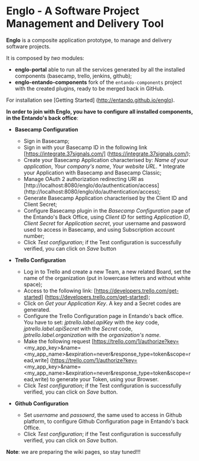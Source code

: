 # Englo - A Software Project Management and Delivery Tool

**Englo** is a composite application prototype, to manage and delivery software projects.

It is composed by *two* modules:

* **englo-portal** able to run all the services generated by all the installed components (basecamp, trello, jenkins, github);
* **englo-entando-components** fork of the ```entando-components``` project with the created plugins, ready to be merged back in GitHub.

For installation see [Getting Started] (http://entando.github.io/englo).

**In order to join with Englo, you have to configure all installed components, in the Entando's back office**:

* **Basecamp Configuration**
  * Sign in Basecamp;
  * Sign in with your Basecamp ID in the following link [https://integrate.37signals.com/]   (https://integrate.37signals.com/);
  * Create your Basecamp Application characterised by: _Name of your application_, _Your company's name_, _Your website URL_.   * Integrate your Application with Basecamp and Basecamp Classic;
  * Manage OAuth 2 authorization redirecting  URI as [http://localhost:8080/englo/do/authentication/access] (http://localhost:8080/englo/do/authentication/access);
  * Generate Basecamp Application characterised by the Client ID and Client Secret;
  * Configure Basecamp plugin in the _Basecamp Configuration_ page of the Entando's Back Office, using _Client ID_ for setting _Application ID_, _Client Secret_ for _Application secret_, your username and password used to access in Basecamp, and using Subscription account number;
  * Click _Test configuration_; if the Test configuration is successfully verified, you can click on _Save_ button

* **Trello Configuration**

  * Log in to Trello and create a new Team, a new related Board, set the name of the organization (put in lowercase letters  and without white space);
  * Access to the following link: [https://developers.trello.com/get-started] (https://developers.trello.com/get-started);
  * Click on _Get your Application Key_. A key and a Secret codes are generated.
  * Configure the Trello Configuration page in Entando's back office. You have to set: _jptrello.label.apiKey_ with the _key_  code, _jptrello.label.apiSecret_ with the _Secret_ code, _jptrello.label.organization_ with the _organization's name_.
  * Make the following request [https://trello.com/1/authorize?key=<my_app_key>&name=<my_app_name>&expiration=never&response_type=token&scope=read,write] (https://trello.com/1/authorize?key=<my_app_key>&name=<my_app_name>&expiration=never&response_type=token&scope=read,write) to generate your Token, using your Browser.
  * Click _Test configuration_; if the Test configuration is successfully verified, you can click on _Save_ button.

* **Github Configuration**

  * Set _username_ and _passowrd_, the same used to access in Github platform, to configure Github Configuration page in Entando's back Office.
  * Click _Test configuration_; if the Test configuration is successfully verified, you can click on _Save_ button.

**Note**: we are preparing the wiki pages, so stay tuned!!!
